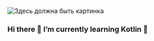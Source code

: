 ![Здесь должна быть картинка](https://i.pinimg.com/originals/0e/5c/b3/0e5cb31168e672dd79c37fdb52cbc31f.gif)
### Hi there 👋 I’m currently learning Kotlin 🌱

<!--
**N1kySSS/N1kySSS** is a ✨ _special_ ✨ repository because its `README.md` (this file) appears on your GitHub profile.

Here are some ideas to get you started:

- 🔭 I’m currently working on ...
- 🌱 I’m currently learning Kotlin
- 👯 I’m looking to collaborate on ...
- 🤔 I’m looking for help with ...
- 💬 Ask me about ...
- 📫 How to reach me: ...
- 😄 Pronouns: ...
- ⚡ Fun fact: ...
-->
